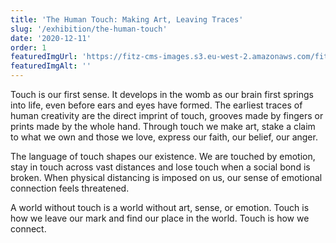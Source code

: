 ```yaml
---
title: 'The Human Touch: Making Art, Leaving Traces'
slug: '/exhibition/the-human-touch'
date: '2020-12-11'
order: 1
featuredImgUrl: 'https://fitz-cms-images.s3.eu-west-2.amazonaws.com/fitztht.png'
featuredImgAlt: ''
---
```

Touch is our first sense. It develops in the womb as our brain first springs into life, even before ears and eyes have formed. The earliest traces of human creativity are the direct imprint of touch, grooves made by fingers or prints made by the whole hand. Through touch we make art, stake a claim to what we own and those we love, express our faith, our belief, our anger.

The language of touch shapes our existence. We are touched by emotion, stay in touch across vast distances and lose touch when a social bond is broken. When physical distancing is imposed on us, our sense of emotional connection feels threatened.

A world without touch is a world without art, sense, or emotion. Touch is how we leave our mark and find our place in the world. Touch is how we connect.
